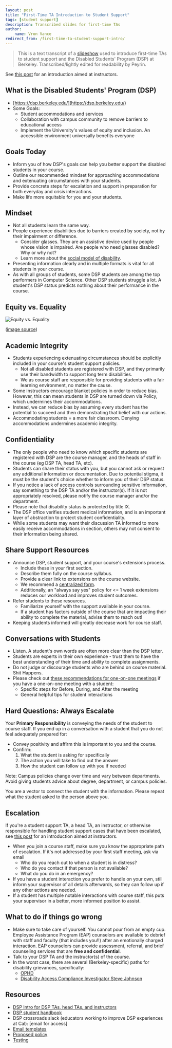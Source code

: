 ```yaml
---
layout: post
title: "First-Time TA Introduction to Student Support"
tags: [student support]
description: Transcribed slides for first-time TAs
author:
    name: Vron Vance
redirect_from: /first-time-ta-student-support-intro/
---
```


> This is a text transcript of a [slideshow](https://docs.google.com/presentation/d/1pyOYHokj8knUWBcZfa3eEbhc20oK41DYT_3-soAyyzE) used to introduce first-time TAs to student support and the Disabled Students' Program (DSP) at Berkeley. Transcribed/lightly edited for readability by Peyrin.

See [this post](/instructor-student-support-intro) for an introduction aimed at instructors.

## What is the Disabled Students' Program (DSP)

- [https://dsp.berkeley.edu/](https://dsp.berkeley.edu/)
- Some Goals:
  - Student accommodations and services
  - Collaboration with campus community to remove barriers to educational access
  - Implement the University's values of equity and inclusion. An accessible environment universally benefits everyone


## Goals Today

- Inform you of how DSP's goals can help you better support the disabled students in your course.
- Outline our recommended mindset for approaching accommodations and extenuating circumstances with your students.
- Provide concrete steps for escalation and support in preparation for both everyday and crisis interactions.
- Make life more equitable for you and your students.


## Mindset

- Not all students learn the same way.
- People experience disabilities due to barriers created by society, not by their impairment or difference. 
  - Consider glasses. They are an assistive device used by people whose vision is impaired. Are people who need glasses disabled? Why or why not?
  - Learn more about the [social model of disability](https://www.scope.org.uk/about-us/social-model-of-disability/).
- Presenting information clearly and in multiple formats is vital for all students in your course.
- As with all groups of students, some DSP students are among the top performers in Computer Science. Other DSP students struggle a lot. A student's DSP status predicts nothing about their performance in the course.


## Equity vs. Equality

![Equity vs. Equality](https://betterbikeshare.org/wp-content/uploads/2019/10/pasted-image-0-640x360.png)

([image source](https://betterbikeshare.org/2019/10/24/equity-vs-equality/))


## Academic Integrity

- Students experiencing extenuating circumstances should be explicitly included in your course's student support policies.
  - Not all disabled students are registered with DSP, and they primarily use their bandwidth to support long term disabilities.
  - We as course staff are responsible for providing students with a fair learning environment, no matter the cause.
- Some instructors encourage blanket policies in order to reduce bias. However, this can mean students in DSP are turned down via Policy, which undermines their accommodations.
- Instead, we can reduce bias by assuming every student has the potential to succeed and then demonstrating that belief with our actions.
- Accommodating students = a more fair classroom. Denying accommodations undermines academic integrity.


## Confidentiality

- The only people who need to know which specific students are registered with DSP are the course manager, and the heads of staff in the course (eg DSP TA, head TA, etc).
- Students can share their status with you, but you cannot ask or request any additional information or documentation. Due to potential stigma, it must be the student's choice whether to inform you of their DSP status.
- If you notice a lack of access controls surrounding sensitive information, say something to the DSP TA and/or the instructor(s). If it is not appropriately resolved, please notify the course manager and/or the department.
- Please note that disability status is protected by title IX.
- The DSP office verifies student medical information, and is an important layer of abstraction to protect student confidentiality.
- While some students may want their discussion TA informed to more easily receive accommodations in section, others may not consent to their information being shared. 


## Share Support Resources

- Announce DSP, student support, and your course's extensions process.
  - Include these in your first section.
  - Describe them fully on the course syllabus.
  - Provide a clear link to extensions on the course website. 
  - We recommend a [centralized form](https://docs.google.com/document/d/18NBHwRaClsXc17mdzVd2x-kZkFldyuLlnd01lfUQxrg/).
  - Additionally, an "always say yes" policy for <= 1 week extensions reduces our workload and improves student outcomes.
- Refer students to these resources.
  - Familiarize yourself with the support available in your course.
  - If a student has factors outside of the course that are impacting their ability to complete the material, advise them to reach out!
- Keeping students informed will greatly decrease work for course staff.


## Conversations with Students

- Listen. A student's own words are often more clear than the DSP letter.
- Students are experts in their own experience - trust them to have the best understanding of their time and ability to complete assignments.
- Do not judge or discourage students who are behind on course material. Shit Happens.
- Please check out [these recommendations for one-on-one meetings](/student-support-meetings-guidance) if you have a one-on-one meeting with a student:
  - Specific steps for Before, During, and After the meeting
  - General helpful tips for student interactions


## Hard Questions: Always Escalate

Your **Primary Responsibility** is conveying the needs of the student to course staff. If you end up in a conversation with a student that you do not feel adequately prepared for:
- Convey positivity and affirm this is important to you and the course.
- Confirm:
  1. What the student is asking for specifically
  2. The action you will take to find out the answer
  3. How the student can follow up with you if needed

Note: Campus policies change over time and vary between departments. Avoid giving students advice about degree, department, or campus policies.

You are a vector to connect the student with the information. Please repeat what the student asked to the person above you.


## Escalation

If you're a student support TA, a head TA, an instructor, or otherwise responsible for handling student support cases that have been escalated, see [this post](/instructor-student-support-intro) for an introduction aimed at instructors.

- When you join a course staff, make sure you know the appropriate path of escalation. If it's not addressed by your first staff meeting, ask via email
  - Who do you reach out to when a student is in distress?
  - Who do you contact if that person is not available?
  - What do you do in an emergency?
- If you have a student interaction you prefer to handle on your own, still inform your supervisor of all details afterwards, so they can follow up if any other actions are needed.
- If a student has multiple notable interactions with course staff, this puts your supervisor in a better, more informed position to assist.


## What to do if things go wrong

- Make sure to take care of yourself. You cannot pour from an empty cup. Employee Assistance Program (EAP) counselors are available to debrief with staff and faculty (that includes you!!) after an emotionally charged interaction. EAP counselors can provide assessment, referral, and brief counseling services that are **free and confidential**.
- Talk to your DSP TA and the instructor(s) of the course.
- In the worst case, there are several (Berkeley-specific) paths for disability grievances, specifically:
  - [OPHD](https://ophd.berkeley.edu/)
  - [Disability Access Compliance Investigator Steve Johnson](https://dac.berkeley.edu/steve-johnston)


## Resources

- [DSP Intro for DSP TAs, head TAs, and instructors](https://docs.google.com/presentation/d/1NNswKFPFS0M0_NT3xpdmBy1pVtSVpkalW3A1n4W0Bpg)
- [DSP student handbook](https://docs.google.com/document/d/1u8s5lgsCT-j19OUCAPiMEZBjCk566UyiZ19awtQIQYY)
- DSP crossroads slack (educators working to improve DSP experiences at Cal):
[email for access]
- [Email templates](https://docs.google.com/document/d/1frkjlDn8x1U9ey0AK-bcQUkc_I0lgQAEmDHtFFr5Mto)
- [Proposed policy](https://docs.google.com/document/d/18NBHwRaClsXc17mdzVd2x-kZkFldyuLlnd01lfUQxrg)
- [Testing](https://docs.google.com/document/d/1T4tIrbmADUhae25eRUelvDT378ZZbi0zr5R9VySghOo)